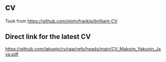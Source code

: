 # cv

Took from https://github.com/mintyfrankie/brilliant-CV

## Direct link for the latest CV

https://github.com/iakunin/cv/raw/refs/heads/main/CV_Maksim_Yakunin_Java.pdf
